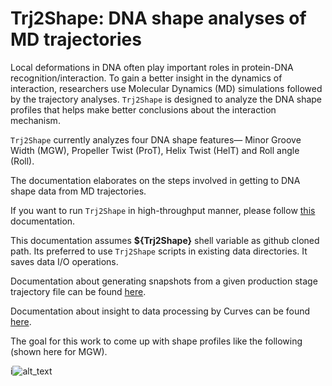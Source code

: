 # Trj2Shape: DNA shape analyses of MD trajectories

Local deformations in DNA often play important roles in protein-DNA
recognition/interaction. To gain a better insight in the dynamics of
interaction, researchers use Molecular Dynamics (MD) simulations followed by
the trajectory analyses. `Trj2Shape` is designed to analyze the DNA shape
profiles that helps make better conclusions about the interaction mechanism.

`Trj2Shape` currently analyzes four DNA shape features— Minor Groove Width
(MGW), Propeller Twist (ProT), Helix Twist (HelT) and Roll angle (Roll). 

The documentation elaborates on the steps involved in getting to DNA shape data
from MD trajectories.

If you want to run `Trj2Shape` in high-throughput manner, please follow
[this](./README.cluster_version.md) documentation. 

This documentation assumes **${Trj2Shape}** shell variable as github cloned path.
Its preferred to use `Trj2Shape` scripts in existing data directories. It saves
data I/O operations.

Documentation about generating snapshots from a given production stage
trajectory file can be found [here](./MD.trj.processing.md).

Documentation about insight to data processing by Curves can be found
[here](./Curves.processing.md).


The goal for this work to come up with shape profiles like the following (shown
here for MGW).

i![alt_text](avg_MGW)

[avg_MGW]: ./visualization/avg_MGW_3n4m.MGW.png



